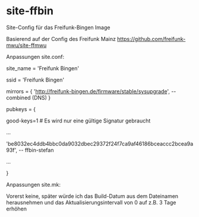 # site-ffbin
Site-Config für das Freifunk-Bingen Image

Basierend auf der Config des Freifunk Mainz
https://github.com/freifunk-mwu/site-ffmwu

Anpassungen site.conf:

site_name = 'Freifunk Bingen'

ssid = 'Freifunk Bingen'

mirrors = { 'http://freifunk-bingen.de/firmware/stable/sysupgrade', -- combined (DNS) }

pubkeys = {

good-keys=1 # Es wird nur eine gültige Signatur gebraucht

...

'be8032ec4ddb4bbc0da9032dbec29372f24f7ca9af46186bceaccc2bcea9a93f', -- ffbin-stefan

...

}

Anpassungen site.mk:

Vorerst keine, später würde ich das Build-Datum aus dem Dateinamen herausnehmen und das Aktualisierungsintervall von 0 auf z.B. 3 Tage erhöhen
